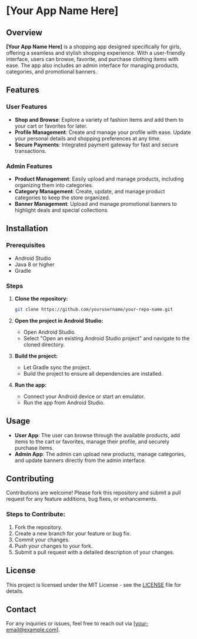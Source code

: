 

# [Your App Name Here]

## Overview

**[Your App Name Here]** is a shopping app designed specifically for girls, offering a seamless and stylish shopping experience. With a user-friendly interface, users can browse, favorite, and purchase clothing items with ease. The app also includes an admin interface for managing products, categories, and promotional banners.

## Features

### User Features
- **Shop and Browse**: Explore a variety of fashion items and add them to your cart or favorites for later.
- **Profile Management**: Create and manage your profile with ease. Update your personal details and shopping preferences at any time.
- **Secure Payments**: Integrated payment gateway for fast and secure transactions.

### Admin Features
- **Product Management**: Easily upload and manage products, including organizing them into categories.
- **Category Management**: Create, update, and manage product categories to keep the store organized.
- **Banner Management**: Upload and manage promotional banners to highlight deals and special collections.

## Installation

### Prerequisites
- Android Studio
- Java 8 or higher
- Gradle

### Steps
1. **Clone the repository:**
    ```bash
    git clone https://github.com/yourusername/your-repo-name.git
    ```
2. **Open the project in Android Studio:**
    - Open Android Studio.
    - Select "Open an existing Android Studio project" and navigate to the cloned directory.
    
3. **Build the project:**
    - Let Gradle sync the project.
    - Build the project to ensure all dependencies are installed.

4. **Run the app:**
    - Connect your Android device or start an emulator.
    - Run the app from Android Studio.

## Usage

- **User App**: The user can browse through the available products, add items to the cart or favorites, manage their profile, and securely purchase items.
- **Admin App**: The admin can upload new products, manage categories, and update banners directly from the admin interface.

## Contributing

Contributions are welcome! Please fork this repository and submit a pull request for any feature additions, bug fixes, or enhancements.

### Steps to Contribute:
1. Fork the repository.
2. Create a new branch for your feature or bug fix.
3. Commit your changes.
4. Push your changes to your fork.
5. Submit a pull request with a detailed description of your changes.

## License

This project is licensed under the MIT License - see the [LICENSE](LICENSE) file for details.

## Contact

For any inquiries or issues, feel free to reach out via [your-email@example.com].
